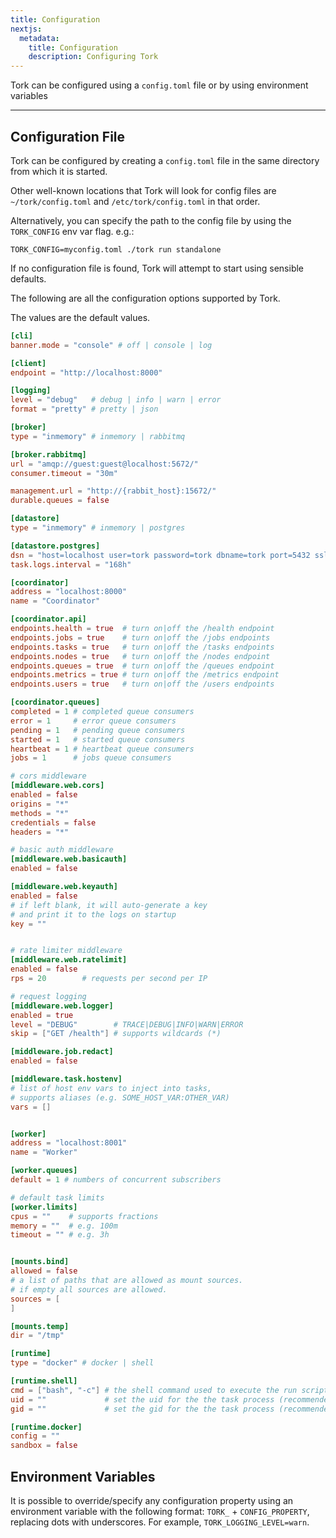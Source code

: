 ```yaml
---
title: Configuration
nextjs:
  metadata:
    title: Configuration
    description: Configuring Tork
---
```


Tork can be configured using a `config.toml` file or by using environment variables

---

## Configuration File

Tork can be configured by creating a `config.toml` file in the same directory from which it is started.

Other well-known locations that Tork will look for config files are `~/tork/config.toml` and `/etc/tork/config.toml` in that order.

Alternatively, you can specify the path to the config file by using the `TORK_CONFIG` env var flag. e.g.:

```shell
TORK_CONFIG=myconfig.toml ./tork run standalone
```

If no configuration file is found, Tork will attempt to start using sensible defaults.

The following are all the configuration options supported by Tork.

The values are the default values.

```toml
[cli]
banner.mode = "console" # off | console | log

[client]
endpoint = "http://localhost:8000"

[logging]
level = "debug"   # debug | info | warn | error
format = "pretty" # pretty | json

[broker]
type = "inmemory" # inmemory | rabbitmq

[broker.rabbitmq]
url = "amqp://guest:guest@localhost:5672/"
consumer.timeout = "30m"

management.url = "http://{rabbit_host}:15672/"
durable.queues = false

[datastore]
type = "inmemory" # inmemory | postgres

[datastore.postgres]
dsn = "host=localhost user=tork password=tork dbname=tork port=5432 sslmode=disable"
task.logs.interval = "168h"

[coordinator]
address = "localhost:8000"
name = "Coordinator"

[coordinator.api]
endpoints.health = true  # turn on|off the /health endpoint
endpoints.jobs = true    # turn on|off the /jobs endpoints
endpoints.tasks = true   # turn on|off the /tasks endpoints
endpoints.nodes = true   # turn on|off the /nodes endpoint
endpoints.queues = true  # turn on|off the /queues endpoint
endpoints.metrics = true # turn on|off the /metrics endpoint
endpoints.users = true   # turn on|off the /users endpoints

[coordinator.queues]
completed = 1 # completed queue consumers
error = 1     # error queue consumers
pending = 1   # pending queue consumers
started = 1   # started queue consumers
heartbeat = 1 # heartbeat queue consumers
jobs = 1      # jobs queue consumers

# cors middleware
[middleware.web.cors]
enabled = false
origins = "*"
methods = "*"
credentials = false
headers = "*"

# basic auth middleware
[middleware.web.basicauth]
enabled = false

[middleware.web.keyauth]
enabled = false
# if left blank, it will auto-generate a key
# and print it to the logs on startup
key = ""


# rate limiter middleware
[middleware.web.ratelimit]
enabled = false
rps = 20        # requests per second per IP

# request logging
[middleware.web.logger]
enabled = true
level = "DEBUG"        # TRACE|DEBUG|INFO|WARN|ERROR
skip = ["GET /health"] # supports wildcards (*)

[middleware.job.redact]
enabled = false

[middleware.task.hostenv]
# list of host env vars to inject into tasks,
# supports aliases (e.g. SOME_HOST_VAR:OTHER_VAR)
vars = []


[worker]
address = "localhost:8001"
name = "Worker"

[worker.queues]
default = 1 # numbers of concurrent subscribers

# default task limits
[worker.limits]
cpus = ""    # supports fractions
memory = ""  # e.g. 100m
timeout = "" # e.g. 3h


[mounts.bind]
allowed = false
# a list of paths that are allowed as mount sources.
# if empty all sources are allowed.
sources = [
]

[mounts.temp]
dir = "/tmp"

[runtime]
type = "docker" # docker | shell

[runtime.shell]
cmd = ["bash", "-c"] # the shell command used to execute the run script
uid = ""             # set the uid for the the task process (recommended)
gid = ""             # set the gid for the the task process (recommended)

[runtime.docker]
config = ""
sandbox = false
```

## Environment Variables

It is possible to override/specify any configuration property using an environment variable with the following format: `TORK_` + `CONFIG_PROPERTY`, replacing dots with underscores. For example, `TORK_LOGGING_LEVEL=warn`.
